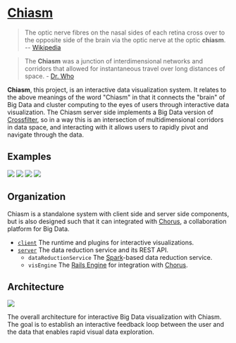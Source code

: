 # [Chiasm](http://www.merriam-webster.com/audio.php?file=chiasm02&word=chiasm&text=)

> The optic nerve fibres on the nasal sides of each retina cross over to the opposite side of the brain via the optic nerve at the optic **chiasm**. -- [Wikipedia](http://en.wikipedia.org/wiki/Optic_chiasm)

> The **Chiasm** was a junction of interdimensional networks and corridors that allowed for instantaneous travel over long distances of space. - [Dr. Who](http://tardis.wikia.com/wiki/Chiasm)

**Chiasm**, this project, is an interactive data visualization system. It relates to the above meanings of the word "Chiasm" in that it connects the "brain" of Big Data and cluster computing to the eyes of users through interactive data visualization. The Chiasm server side implements a Big Data version of [Crossfilter](http://square.github.io/crossfilter/), so in a way this is an intersection of multidimensional corridors in data space, and interacting with it allows users to rapidly pivot and navigate through the data.

## Examples
[![](http://bl.ocks.org/curran/raw/3f0b1128d74308fc8fe1/thumbnail.png)](http://bl.ocks.org/curran/3f0b1128d74308fc8fe1)
[![](http://bl.ocks.org/curran/raw/4ce2ee825811f1c32125/thumbnail.png)](http://bl.ocks.org/curran/4ce2ee825811f1c32125)
[![](http://bl.ocks.org/curran/raw/5a9767b5c23982c89632/thumbnail.png)](http://bl.ocks.org/curran/5a9767b5c23982c89632)
[![](http://bl.ocks.org/curran/raw/19d42e98ce25291eb45d/thumbnail.png)](http://bl.ocks.org/curran/19d42e98ce25291eb45d)

## Organization

Chiasm is a standalone system with client side and server side components, but is also designed such that it can integrated with [Chorus](https://github.com/Chorus/chorus), a collaboration platform for Big Data.

 * [`client`](client) The runtime and plugins for interactive visualizations.
 * [`server`](server) The data reduction service and its REST API.
   * `dataReductionService` The [Spark](https://spark.apache.org/)-based data reduction service.
   * `visEngine` The [Rails Engine](http://guides.rubyonrails.org/engines.html) for integration with [Chorus](https://github.com/Chorus/chorus).

## Architecture

![](http://curran.github.io/images/chiasm/vis_flow.png)

The overall architecture for interactive Big Data visualization with Chiasm. The goal is to establish an interactive feedback loop between the user and the data that enables rapid visual data exploration.
